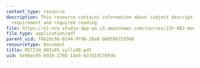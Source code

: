 ```yaml
---
content_type: resource
description: This resource contains information about subject description, subject
  requirement and required reading.
file: https://ol-ocw-studio-app-qa.s3.amazonaws.com/courses/21h-802-modern-latin-america-1808-present-revolution-dictatorship-democracy-spring-2005/be9bec956928278b14e5637d1d17693b_MIT21H_802s05_sylls08.pdf
file_type: application/pdf
parent_uid: f8b2dc8d-0144-9f90-28a8-b8d590755500
resourcetype: Document
title: MIT21H_802s05_sylls08.pdf
uid: be9bec95-6928-278b-14e5-637d1d17693b
---
```

